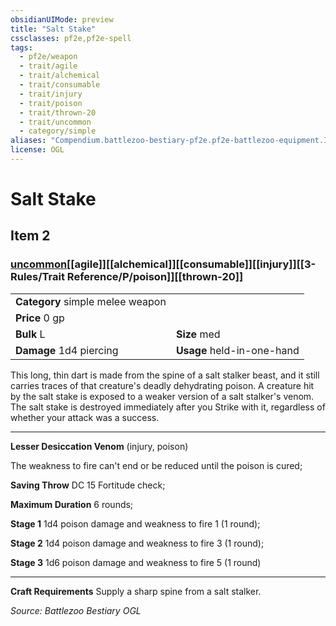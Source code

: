 ```yaml
---
obsidianUIMode: preview
title: "Salt Stake"
cssclasses: pf2e,pf2e-spell
tags:
  - pf2e/weapon
  - trait/agile
  - trait/alchemical
  - trait/consumable
  - trait/injury
  - trait/poison
  - trait/thrown-20
  - trait/uncommon
  - category/simple
aliases: "Compendium.battlezoo-bestiary-pf2e.pf2e-battlezoo-equipment.Item.rDPuZvrFUZhjpDif"
license: OGL
---
```

# Salt Stake
## Item 2
### [uncommon](uncommon "Uncommon Rarity Trait")[[agile]][[alchemical]][[consumable]][[injury]][[3-Rules/Trait Reference/P/poison]][[thrown-20]]

|  |  |
| -- | -- |
| **Category** simple melee weapon |  |
| **Price** 0 gp |  |
| **Bulk** L | **Size** med |
| **Damage** 1d4 piercing  | **Usage** held-in-one-hand |



This long, thin dart is made from the spine of a salt stalker beast, and it still carries traces of that creature's deadly dehydrating poison. A creature hit by the salt stake is exposed to a weaker version of a salt stalker's venom. The salt stake is destroyed immediately after you Strike with it, regardless of whether your attack was a success.

* * *

**Lesser Desiccation Venom** (injury, poison)

The weakness to fire can't end or be reduced until the poison is cured;

**Saving Throw** DC 15 Fortitude check;

**Maximum Duration** 6 rounds;

**Stage 1** 1d4 poison damage and weakness to fire 1 (1 round);

**Stage 2** 1d4 poison damage and weakness to fire 3 (1 round);

**Stage 3** 1d6 poison damage and weakness to fire 5 (1 round)

* * *

**Craft Requirements** Supply a sharp spine from a salt stalker.

*Source: Battlezoo Bestiary*
*OGL*